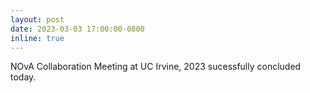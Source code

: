 ```yaml
---
layout: post
date: 2023-03-03 17:00:00-0800
inline: true
---
```


NOvA Collaboration Meeting at UC Irvine, 2023 sucessfully concluded today.